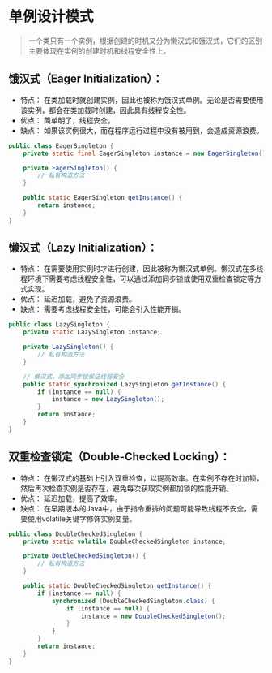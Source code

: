 # 单例设计模式

> 一个类只有一个实例，根据创建的时机又分为懒汉式和饿汉式，它们的区别主要体现在实例的创建时机和线程安全性上。

## 饿汉式（Eager Initialization）：

- 特点： 在类加载时就创建实例，因此也被称为饿汉式单例。无论是否需要使用该实例，都会在类加载时创建，因此具有线程安全性。
- 优点： 简单明了，线程安全。
- 缺点： 如果该实例很大，而在程序运行过程中没有被用到，会造成资源浪费。

```java
public class EagerSingleton {
    private static final EagerSingleton instance = new EagerSingleton();

    private EagerSingleton() {
        // 私有构造方法
    }

    public static EagerSingleton getInstance() {
        return instance;
    }
}

```

## 懒汉式（Lazy Initialization）：

- 特点： 在需要使用实例时才进行创建，因此被称为懒汉式单例。懒汉式在多线程环境下需要考虑线程安全性，可以通过添加同步锁或使用双重检查锁定等方式实现。
- 优点： 延迟加载，避免了资源浪费。
- 缺点： 需要考虑线程安全性，可能会引入性能开销。

```java
public class LazySingleton {
    private static LazySingleton instance;

    private LazySingleton() {
        // 私有构造方法
    }

    // 懒汉式，添加同步锁保证线程安全
    public static synchronized LazySingleton getInstance() {
        if (instance == null) {
            instance = new LazySingleton();
        }
        return instance;
    }
}
```

## 双重检查锁定（Double-Checked Locking）：

- 特点： 在懒汉式的基础上引入双重检查，以提高效率。在实例不存在时加锁，然后再次检查实例是否存在，避免每次获取实例都加锁的性能开销。
- 优点： 延迟加载，提高了效率。
- 缺点： 在早期版本的Java中，由于指令重排的问题可能导致线程不安全，需要使用volatile关键字修饰实例变量。

```java
public class DoubleCheckedSingleton {
    private static volatile DoubleCheckedSingleton instance;

    private DoubleCheckedSingleton() {
        // 私有构造方法
    }

    public static DoubleCheckedSingleton getInstance() {
        if (instance == null) {
            synchronized (DoubleCheckedSingleton.class) {
                if (instance == null) {
                    instance = new DoubleCheckedSingleton();
                }
            }
        }
        return instance;
    }
}
```


